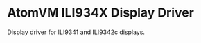 <!---
  Copyright 2020-2022 Davide Bettio <davide@uninstall.it>

  SPDX-License-Identifier: Apache-2.0
-->

AtomVM ILI934X Display Driver
=============================

Display driver for ILI9341 and ILI9342c displays.
